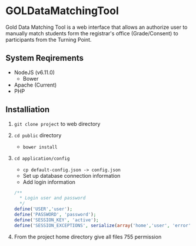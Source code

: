 # GOLDataMatchingTool
Gold Data Matching Tool is a web interface that allows an authorize user to manually match students form the registrar's office (Grade/Consent) to participants from the Turning Point.

## System Reqirements
* NodeJS (v6.11.0)
  * Bower
* Apache (Current)
* PHP

## Installiation
1. `git clone project` to web directory
2. `cd public` directory
   - `bower install`
3. `cd application/config`
   - `cp default-config.json -> config.json`
   - Set up database connection information
   - Add login information  

    ```php
    /**
      * Login user and password
      */
    define('USER','user');
    define('PASSWORD', 'password');
    define('SESSION_KEY', 'active');
    define('SESSION_EXCEPTIONS', serialize(array('home','user', 'error')));
    ```
4. From the project home directory give all files 755 permission
